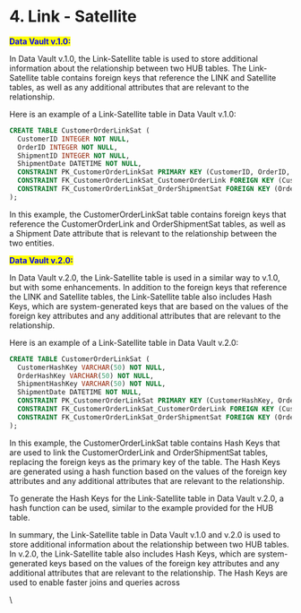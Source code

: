 # 4. Link - Satellite

<mark style="color:blue;">**Data Vault v.1.0:**</mark>

In Data Vault v.1.0, the Link-Satellite table is used to store additional information about the relationship between two HUB tables. The Link-Satellite table contains foreign keys that reference the LINK and Satellite tables, as well as any additional attributes that are relevant to the relationship.

Here is an example of a Link-Satellite table in Data Vault v.1.0:

```sql
CREATE TABLE CustomerOrderLinkSat (
  CustomerID INTEGER NOT NULL,
  OrderID INTEGER NOT NULL,
  ShipmentID INTEGER NOT NULL,
  ShipmentDate DATETIME NOT NULL,
  CONSTRAINT PK_CustomerOrderLinkSat PRIMARY KEY (CustomerID, OrderID, ShipmentID),
  CONSTRAINT FK_CustomerOrderLinkSat_CustomerOrderLink FOREIGN KEY (CustomerID, OrderID) REFERENCES CustomerOrderLink (CustomerID, OrderID),
  CONSTRAINT FK_CustomerOrderLinkSat_OrderShipmentSat FOREIGN KEY (OrderID, ShipmentID) REFERENCES OrderShipmentSat (OrderID, ShipmentID)
);
```

In this example, the CustomerOrderLinkSat table contains foreign keys that reference the CustomerOrderLink and OrderShipmentSat tables, as well as a Shipment Date attribute that is relevant to the relationship between the two entities.

<mark style="color:blue;">**Data Vault v.2.0:**</mark>

In Data Vault v.2.0, the Link-Satellite table is used in a similar way to v.1.0, but with some enhancements. In addition to the foreign keys that reference the LINK and Satellite tables, the Link-Satellite table also includes Hash Keys, which are system-generated keys that are based on the values of the foreign key attributes and any additional attributes that are relevant to the relationship.

Here is an example of a Link-Satellite table in Data Vault v.2.0:

```sql
CREATE TABLE CustomerOrderLinkSat (
  CustomerHashKey VARCHAR(50) NOT NULL,
  OrderHashKey VARCHAR(50) NOT NULL,
  ShipmentHashKey VARCHAR(50) NOT NULL,
  ShipmentDate DATETIME NOT NULL,
  CONSTRAINT PK_CustomerOrderLinkSat PRIMARY KEY (CustomerHashKey, OrderHashKey, ShipmentHashKey),
  CONSTRAINT FK_CustomerOrderLinkSat_CustomerOrderLink FOREIGN KEY (CustomerHashKey, OrderHashKey) REFERENCES CustomerOrderLink (CustomerHashKey, OrderHashKey),
  CONSTRAINT FK_CustomerOrderLinkSat_OrderShipmentSat FOREIGN KEY (OrderHashKey, ShipmentHashKey) REFERENCES OrderShipmentSat (OrderHashKey, ShipmentHashKey)
);
```

In this example, the CustomerOrderLinkSat table contains Hash Keys that are used to link the CustomerOrderLink and OrderShipmentSat tables, replacing the foreign keys as the primary key of the table. The Hash Keys are generated using a hash function based on the values of the foreign key attributes and any additional attributes that are relevant to the relationship.

To generate the Hash Keys for the Link-Satellite table in Data Vault v.2.0, a hash function can be used, similar to the example provided for the HUB table.

In summary, the Link-Satellite table in Data Vault v.1.0 and v.2.0 is used to store additional information about the relationship between two HUB tables. In v.2.0, the Link-Satellite table also includes Hash Keys, which are system-generated keys based on the values of the foreign key attributes and any additional attributes that are relevant to the relationship. The Hash Keys are used to enable faster joins and queries across

\
